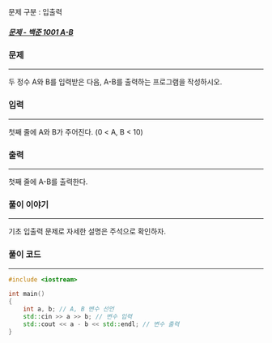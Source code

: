 문제 구분 : 입출력
##### [문제 - 백준 1001 A-B](https://www.acmicpc.net/problem/1001)

### 문제
<hr>
두 정수 A와 B를 입력받은 다음, A-B를 출력하는 프로그램을 작성하시오.

### 입력
<hr>
첫째 줄에 A와 B가 주어진다. (0 < A, B < 10)


### 출력
<hr>
첫째 줄에 A-B를 출력한다.

### 풀이 이야기
<hr>
기초 입출력 문제로 자세한 설명은 주석으로 확인하자.

### 풀이 코드
<hr>

``` c++
#include <iostream>

int main()
{
    int a, b; // A, B 변수 선언
    std::cin >> a >> b; // 변수 입력
    std::cout << a - b << std::endl; // 변수 출력
}
```
